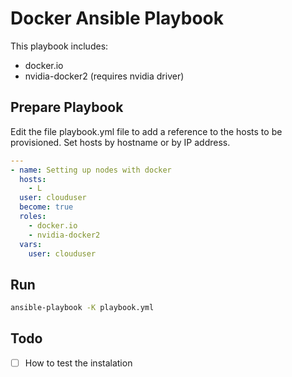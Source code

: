 # Docker Ansible Playbook

This playbook includes:

* docker.io
* nvidia-docker2 (requires nvidia driver)

## Prepare Playbook

Edit the file playbook.yml file to add a reference to the hosts to be provisioned. Set hosts by hostname or by IP address.

```yaml
---
- name: Setting up nodes with docker
  hosts: 
    - L
  user: clouduser
  become: true
  roles: 
    - docker.io
    - nvidia-docker2
  vars:
    user: clouduser

```

## Run

```sh
ansible-playbook -K playbook.yml
```

## Todo

- [ ] How to test the instalation